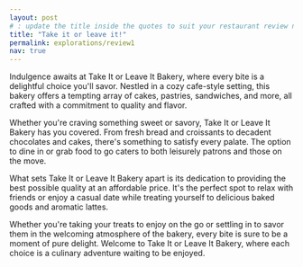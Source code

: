 ```yaml
---
layout: post
# : update the title inside the quotes to suit your restaurant review needs
title: "Take it or leave it!"
permalink: explorations/review1
nav: true
---
```

Indulgence awaits at Take It or Leave It Bakery, where every bite is a delightful choice you'll savor. Nestled in a cozy cafe-style setting, this bakery offers a tempting array of cakes, pastries, sandwiches, and more, all crafted with a commitment to quality and flavor.

Whether you're craving something sweet or savory, Take It or Leave It Bakery has you covered. From fresh bread and croissants to decadent chocolates and cakes, there's something to satisfy every palate. The option to dine in or grab food to go caters to both leisurely patrons and those on the move.

What sets Take It or Leave It Bakery apart is its dedication to providing the best possible quality at an affordable price. It's the perfect spot to relax with friends or enjoy a casual date while treating yourself to delicious baked goods and aromatic lattes.

Whether you're taking your treats to enjoy on the go or settling in to savor them in the welcoming atmosphere of the bakery, every bite is sure to be a moment of pure delight. Welcome to Take It or Leave It Bakery, where each choice is a culinary adventure waiting to be enjoyed.
